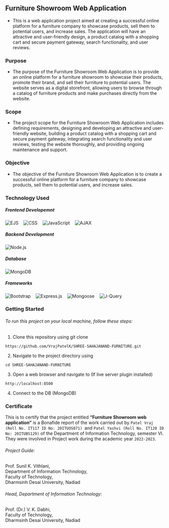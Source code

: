 ## Furniture Showroom Web Application

* This is a web application project aimed at creating a successful online platform for a furniture company to showcase products, sell them to potential users, and increase sales. The application will have an attractive and user-friendly design, a product catalog with a shopping cart and secure payment gateway, search functionality, and user reviews.

### Purpose
* The purpose of the Furniture Showroom Web Application is to provide an online platform for a furniture showroom to showcase their products, promote their brand, and sell their furniture to potential users. The website serves as a digital storefront, allowing users to browse through a catalog of furniture products and make purchases directly from the website.

### Scope
* The project scope for the Furniture Showroom Web Application includes defining requirements, designing and developing an attractive and user-friendly website, building a product catalog with a shopping cart and secure payment gateway, integrating search functionality and user reviews, testing the website thoroughly, and providing ongoing maintenance and support.

### Objective
* The objective of the Furniture Showroom Web Application is to create a successful online platform for a furniture company to showcase products, sell them to potential users, and increase sales.

### Technology Used

##### Frontend Developemnt

<div>
    <p style="display:flex; justify-content: start; align-items: center;">
        <img src="https://img.shields.io/badge/-EJS-1F425F.svg" alt="EJS" style="margin-right:1rem">
        <img src="https://img.shields.io/badge/-CSS-1572B6.svg" alt="CSS" style="margin-right:1rem">
        <img src="https://img.shields.io/badge/-JavaScript-black.svg" alt="JavaScript" style="margin-right:1rem">
        <img src="https://img.shields.io/badge/-AJAX-red.svg" alt="AJAX" style="margin-right:1rem">
    </p>
</div>

##### Backend Development

<div>
    <p style="display:flex; justify-content: start; align-items: center;">
        <img src="https://img.shields.io/badge/-Node.js-green.svg" alt="Node.js" style="margin-right:1rem">
    </p>
</div>


##### Database

<div>
    <p style="display:flex; justify-content: start; align-items: center;">
        <img src="https://img.shields.io/badge/-MongoDB-green.svg" alt="MongoDB" style="margin-right:1rem">
    </p>
</div>


##### Frameworks

<div>
    <p style="display:flex; justify-content: start; align-items: center;">
        <img src="https://img.shields.io/badge/-Bootstrap%205.0-563D7C.svg" alt="Bootstrap" style="margin-right:1rem">
        <img src="https://img.shields.io/badge/-Express.js-yellow.svg" alt="Express.js" style="margin-right:1rem">
        <img src="https://img.shields.io/badge/-Mongoose-green.svg" alt="Mongoose" style="margin-right:1rem">
        <img src="https://img.shields.io/badge/-J--Query-blue.svg" alt="J-Query" style="margin-right:1rem">
    </p>
</div>

### Getting Started

###### To run this project on your local machine, follow these steps:

1. Clone this repository using git clone 
```
https://github.com/VrajPatelK/SHREE-SAHAJANAND-FURNITURE.git
```
2. Navigate to the project directory using 
```
cd SHREE-SAHAJANAND-FURNITURE
```
3. Open a web browser and navigate to (If live server plugin installed)
``` 
http://localhost:8500 
```
4. Connect to the DB (MongoDB)

### Certificate

This is to certify that the project entitled <b>“Furniture Showroom web application”</b> is a Bonafide report of the work carried out by ```Patel Vraj (Roll No. IT117 ID No: 20ITUOS071) ```and ```Patel Yashvi (Roll No. IT120 ID No: 20ITUBS129)``` of the Department of Information Technology, semester VI. They were involved in Project work during the academic year ```2022-2023```.

###### Project Guide:

Prof. Sunil K. Vithlani,<br>
Department of Information Technology,<br>
Faculty of Technology,<br>
Dharmsinh Desai University, Nadiad<br>

###### Head, Department of Information Technology:

Prof. (Dr.) V. K. Dabhi,<br>
Faculty of Technology,<br>
Dharmsinh Desai University, Nadiad<br>




